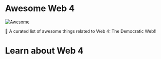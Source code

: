 # Awesome Web 4
[![Awesome](https://awesome.re/badge.svg)](https://github.com/dougbutner/awesome-web4)

🎉  A curated list of awesome things related to Web 4: The Democratic Web!!

# Learn about Web 4
<!--stackedit_data:
eyJoaXN0b3J5IjpbMTM1MDg1MDk3MiwxMzEyODc0NTI4XX0=
-->